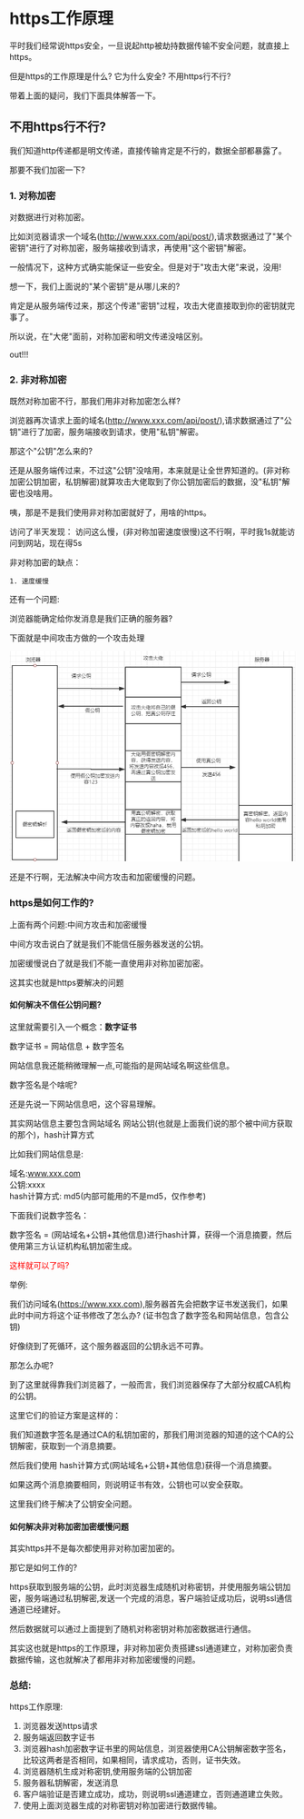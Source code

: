 # https工作原理

平时我们经常说https安全，一旦说起http被劫持数据传输不安全问题，就直接上https。

但是https的工作原理是什么? 它为什么安全? 不用https行不行?

带着上面的疑问，我们下面具体解答一下。

## 不用https行不行?

我们知道http传递都是明文传递，直接传输肯定是不行的，数据全部都暴露了。

那要不我们加密一下?

### 1. 对称加密

对数据进行对称加密。

比如浏览器请求一个域名(http://www.xxx.com/api/post/),请求数据通过了"某个密钥"进行了对称加密，服务端接收到请求，再使用"这个密钥"解密。

一般情况下，这种方式确实能保证一些安全。但是对于"攻击大佬"来说，没用!

想一下，我们上面说的"某个密钥"是从哪儿来的?

肯定是从服务端传过来，那这个传递"密钥"过程，攻击大佬直接取到你的密钥就完事了。

所以说，在"大佬"面前，对称加密和明文传递没啥区别。

out!!!

### 2. 非对称加密

既然对称加密不行，那我们用非对称加密怎么样?

浏览器再次请求上面的域名(http://www.xxx.com/api/post/),请求数据通过了"公钥"进行了加密，服务端接收到请求，使用"私钥"解密。

那这个"公钥"怎么来的?

还是从服务端传过来，不过这"公钥"没啥用，本来就是让全世界知道的。(非对称加密公钥加密，私钥解密)就算攻击大佬取到了你公钥加密后的数据，没"私钥"解密也没啥用。

咦，那是不是我们使用非对称加密就好了，用啥的https。

访问了半天发现： 访问这么慢，(非对称加密速度很慢)这不行啊，平时我1s就能访问到网站，现在得5s

非对称加密的缺点：

    1. 速度缓慢

还有一个问题:

浏览器能确定给你发消息是我们正确的服务器?

下面就是中间攻击方做的一个攻击处理

![中间方攻击](./img/中间方获取公钥.png)

还是不行啊，无法解决中间方攻击和加密缓慢的问题。

### https是如何工作的?

上面有两个问题:中间方攻击和加密缓慢

中间方攻击说白了就是我们不能信任服务器发送的公钥。

加密缓慢说白了就是我们不能一直使用非对称加密加密。

这其实也就是https要解决的问题

#### 如何解决不信任公钥问题?

这里就需要引入一个概念：**数字证书**

数字证书 = 网站信息 + 数字签名

网站信息我还能稍微理解一点,可能指的是网站域名啊这些信息。

数字签名是个啥呢?

还是先说一下网站信息吧，这个容易理解。

其实网站信息主要包含网站域名 网站公钥(也就是上面我们说的那个被中间方获取的那个)，hash计算方式

比如我们网站信息是: 

域名:www.xxx.com<br>
公钥:xxxx<br>
hash计算方式: md5(内部可能用的不是md5，仅作参考)

下面我们说数字签名：

数字签名 = (网站域名+公钥+其他信息)进行hash计算，获得一个消息摘要，然后使用第三方认证机构私钥加密生成。

<font color="#f00">这样就可以了吗?</font>

举例:

我们访问域名(https://www.xxx.com),服务器首先会把数字证书发送我们，如果此时中间方将这个证书修改了怎么办? (证书包含了数字签名和网站信息，包含公钥)

好像绕到了死循环，这个服务器返回的公钥永远不可靠。

那怎么办呢?

到了这里就得靠我们浏览器了，一般而言，我们浏览器保存了大部分权威CA机构的公钥。

这里它们的验证方案是这样的：

我们知道数字签名是通过CA的私钥加密的，那我们用浏览器的知道的这个CA的公钥解密，获取到一个消息摘要。

然后我们使用
hash计算方式(网站域名+公钥+其他信息)获得一个消息摘要。

如果这两个消息摘要相同，则说明证书有效，公钥也可以安全获取。

这里我们终于解决了公钥安全问题。

#### 如何解决非对称加密加密缓慢问题

其实https并不是每次都使用非对称加密加密的。

那它是如何工作的?

https获取到服务端的公钥，此时浏览器生成随机对称密钥，并使用服务端公钥加密，服务端通过私钥解密,发送一个完成的消息，客户端验证成功后，说明ssl通信通道已经建好。

然后数据就可以通过上面提到了随机对称密钥对称加密数据进行通信。

其实这也就是https的工作原理，非对称加密负责搭建ssl通道建立，对称加密负责数据传输，这也就解决了都用非对称加密缓慢的问题。

### 总结:

https工作原理:

1. 浏览器发送https请求
2. 服务端返回数字证书
3. 浏览器hash加密数字证书里的网站信息，浏览器使用CA公钥解密数字签名，比较这两者是否相同，如果相同，请求成功，否则，证书失效。
4. 浏览器随机生成对称密钥,使用服务端的公钥加密
5. 服务器私钥解密，发送消息
6. 客户端验证是否建立成功，成功，则说明ssl通道建立，否则通道建立失败。
7. 使用上面浏览器生成的对称密钥对称加密进行数据传输。









